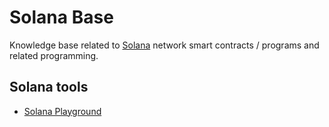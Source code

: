# Solana Base
Knowledge base related to [Solana](https://solana.com) network smart contracts / programs and related programming. 

## Solana tools
* [Solana Playground](https://beta.solpg.io)

